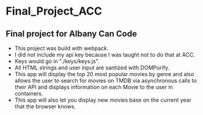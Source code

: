# Final_Project_ACC

## Final project for Albany Can Code

* This project was build with webpack.  
* I did not include my api key because I was taught not to do that at ACC.  
* Keys would go in "./keys/keys.js".  
* All HTML strings and user input are santized with DOMPurify.
* This app will display the top 20 most popular movies by genre and also allows the user to search for movies on TMDB via asynchronous calls to their API and displays information on each Movie to the user in containers.
* This app will also let you display new movies base on the current year that the browser knows.